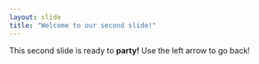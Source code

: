 ```yaml
---
layout: slide
title: "Welcome to our second slide!"
---
```

This second slide is ready to **party!**
Use the left arrow to go back! 
